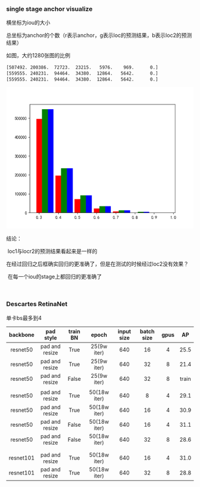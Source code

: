 ### single stage anchor visualize

横坐标为iou的大小

总坐标为anchor的个数（r表示anchor，g表示loc的预测结果，b表示loc2的预测结果）

如图，大约1280张图的比例

```
[507492. 200386.  72723.  23215.   5976.    969.      0.]
[559555. 240231.  94464.  34380.  12864.   5642.      0.] 
[559555. 240231.  94464.  34380.  12864.   5642.      0.]
```

![](./img/result.png)

结论：

​	loc1与locr2的预测结果看起来是一样的

​	在经过回归之后框确实回归的更准确了，但是在测试的时候经过loc2没有效果？

​	在每一个iou的stage上都回归的更准确了

​	





### Descartes RetinaNet

单卡bs最多到4

| backbone  |   pad style    | train BN |    epoch     | input size | batch size | gpus |  AP   |
| :-------: | :------------: | :------: | :----------: | :--------: | :--------: | :--: | :---: |
| resnet50  | pad and resize |   True   | 25(9w iter)  |    640     |     16     |  4   | 25.5  |
| resnet50  | pad and resize |   True   | 25(9w iter)  |    640     |     32     |  8   | 21.4  |
| resnet50  | pad and resize |  False   | 25(9w iter)  |    640     |     32     |  8   | train |
|           |                |          |              |            |            |      |       |
| resnet50  | pad and resize |   True   | 50(18w iter) |    640     |     8      |  4   | 29.1  |
| resnet50  | pad and resize |   True   | 50(18w iter) |    640     |     16     |  4   | 30.9  |
| resnet50  | pad and resize |  False   | 50(18w iter) |    640     |     16     |  4   | 31.1  |
| resnet50  | pad and resize |  False   | 50(18w iter) |    640     |     32     |  8   | 28.6  |
|           |                |          |              |            |            |      |       |
|           |                |          |              |            |            |      |       |
| resnet101 | pad and resize |   True   | 50(18w iter) |    640     |     16     |  4   | 31.0  |
| resnet101 | pad and resize |   True   | 50(18w iter) |    640     |     32     |  8   | 28.8  |




